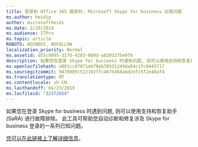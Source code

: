 ```yaml
---
title: 登录到 Office 365 服务时, Microsoft Skype for business 出现问题
ms.author: heidip
author: microsoftheidi
ms.date: 2/20/2018
ms.audience: ITPro
ms.topic: article
ROBOTS: NOINDEX, NOFOLLOW
localization_priority: Normal
ms.assetid: d55c9095-317d-4283-860d-a82032f5e9f6
description: 如果您在登录 Skype for business 时遇到问题, 则可以使用支持和恢复助手 (SaRA) 进行故障排除。 此工具可帮助您自动诊断和修复涉及 Skype for business 登录的一系列已知问题。
ms.openlocfilehash: a081cc87071e678eb70531249da84c1fc0443717
ms.sourcegitcommit: 9d78905c512192ffc4675468abd2efc5f2e4baf4
ms.translationtype: MT
ms.contentlocale: zh-CN
ms.lasthandoff: 04/23/2019
ms.locfileid: "32372658"
---
```

如果您在登录 Skype for business 时遇到问题, 则可以使用支持和恢复助手 (SaRA) 进行故障排除。 此工具可帮助您自动诊断和修复涉及 Skype for business 登录的一系列已知问题。
  
[您可以在此链接上了解详细信息](https://support.microsoft.com/help/4087361/troubleshooting-office-365-issues-signing-in-to-skype-for-business)。
  

